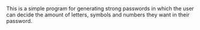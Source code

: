 This is a simple program for generating strong passwords in which the user can decide the amount of letters, symbols and numbers they want in their password.
